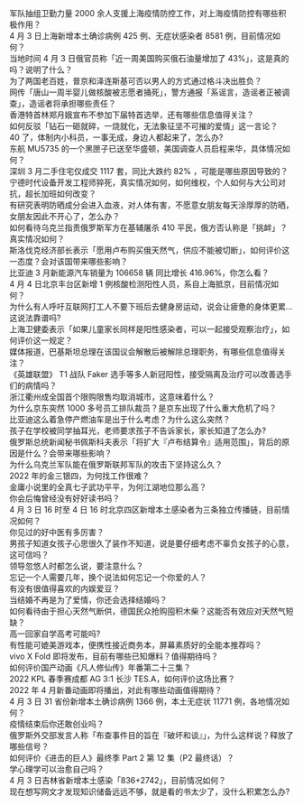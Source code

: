军队抽组卫勤力量 2000 余人支援上海疫情防控工作，对上海疫情防控有哪些积极作用？  
4 月 3 日上海新增本土确诊病例 425 例、无症状感染者 8581 例，目前情况如何？  
当地时间 4 月 3 日俄官员称「近一周美国购买俄石油量增加了 43%」，这是真的吗？说明了什么？  
为了两国老百姓，普京和泽连斯基可否以男人的方式通过格斗决出胜负？  
网传「唐山一周半婴儿做核酸被志愿者捅死」，警方通报「系谣言，造谣者正被调查」，造谣者将承担哪些责任？  
香港特首林郑月娥宣布不参加下届特首选举，还有哪些信息值得关注？  
如何反驳「钻石一砸就碎，一烧就化，无法象征坚不可摧的爱情」这一言论？  
40 了，体制内小科员，一事无成，身边人都起来了，怎么办?  
东航 MU5735 的一个黑匣子已送至华盛顿，美国调查人员启程来华，具体情况如何？  
深圳 3 月二手住宅仅成交 1117 套，同比大跌约 82% ，可能是哪些原因导致的？  
宁德时代设备开发工程师猝死，真实情况如何，如何维权，个人如何与大公司对抗，超长加班如何改变？  
有研究表明防晒成分会进入血液，对人体有害，不愿意女朋友每天涂厚厚的防晒，女朋友因此不开心了，怎么办？  
如何看待乌克兰指责俄罗斯军方在基辅屠杀 410 平民，俄方否认称是「挑衅」？真实情况如何？  
斯洛伐克经济部长表示「愿用卢布购买俄天然气，供应不能被切断」，如何评价这一态度？会对该国带来哪些影响？  
比亚迪 3 月新能源汽车销量为 106658 辆 同比增长 416.96%，你怎么看？  
4 月 4 日北京丰台区新增 1 例核酸检测阳性人员，系自上海抵京，目前情况如何？  
为什么有人呼吁互联网打工人不要下班后去健身房运动，说会让疲惫的身体更累…这说法靠谱吗?  
上海卫健委表示「如果儿童家长同样是阳性感染者，可以一起接受观察治疗」，如何评价这一规定？  
媒体报道，巴基斯坦总理在该国议会解散后被解除总理职务，有哪些信息值得关注？  
《英雄联盟》 T1 战队 Faker 选手等多人新冠阳性，接受隔离及治疗可以改善选手们的病情吗？  
浙江衢州成全国首个限购限售均取消城市，这意味着什么？  
为什么京东突然 1000 多号员工排队裁员？是京东出现了什么重大危机了吗？  
比亚迪这么着急停产燃油车是出于什么考虑？为什么这么突然？  
孩子在学校被同学抽耳光，老师要求孩子不告诉家长，家长知道了怎么办?  
俄罗斯总统新闻秘书佩斯科夫表示「将扩大『卢布结算令』适用范围」，背后的原因是什么？会带来哪些影响？  
为什么乌克兰军队能在俄罗斯联邦军队的攻击下坚持这么久？  
2022 年的金三银四，为何找工作很难？  
金庸小说里的全真七子武功平平，为何江湖地位那么高？  
你会后悔曾经没有好好读书吗？  
4 月 3 日 16 时至 4 日 16 时北京四区新增本土感染者为三条独立传播链，目前情况如何？  
你见过的好中医有多厉害？  
男孩子知道女孩子心思很久了装作不知道，说是要仔细考虑不辜负女孩子的心意，这可信吗？  
领导忽悠人时都怎么说，要注意什么？  
忘记一个人需要几年，换个说法如何忘记一个你爱的人？  
有没有很值得喜欢的内娱爱豆？  
当结婚不再是为了爱情，你还会选择结婚吗？  
如何看待由于担心天然气断供，德国民众抢购囤积木柴？这能否有效应对天然气短缺？  
高一回家自学高考可能吗?  
有性能可媲美游戏本，便携性接近商务本，屏幕素质好的全能本推荐吗？  
vivo X Fold 即将发布，目前有哪些已知爆料？值得期待吗？  
如何评价国产动画《凡人修仙传》年番第二十三集？  
2022 KPL 春季赛成都 AG 3:1 长沙 TES.A，如何评价这场比赛？  
2022 年 4 月新番动画即将播出，对此有哪些动画值得期待？  
4 月 3 日 31 省份新增本土确诊病例 1366 例，本土无症状 11771 例，各地情况如何？  
疫情结束后你还敢创业吗？  
俄罗斯外交部发言人称「布查事件目的旨在『破坏和谈』」，为什么这样说？释放了哪些信号？  
如何评价《进击的巨人》最终季 Part 2 第 12 集（P2 最终话）？  
学心理学可以治愈自己吗？  
4 月 3 日吉林省新增本土感染「836+2742」，目前情况如何？  
现在想写网文才发现知识储备远远不够，就是看的书太少了，没什么积累怎么办?  
